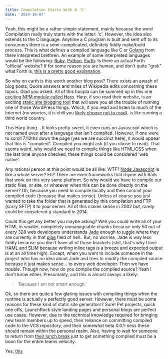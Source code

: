 ```yaml
---
title: Compilation Starts With A 'C'
date: '2014-10-07'
---
```


Yeah, this might be a rather simple statement, mainly because the word Compilation really truly starts with the letter: 'c'. However, the idea also extends to the C language.  Anytime a C program is built and sent off to its consumers there is a semi-complicated, definitely fiddly make/build process. This is what defines a compiled language like C or [Golang][1] from there interpreted brethren. An example of some interpreted languages would be the following: [Ruby][2], [Python][3], [Forth][4]. Is there an actual Forth "official" website? If for some reason you are human, and don't quite "grok" what Forth is, [this is a pretty good explanation][5].

So why on earth is this worth another blog post? There exists an awash of blog posts, Quora answers and miles of Wikipedia edits concerning these topics. Glad you asked. All of this hoopla can be summed up in this one [exciting NPM module called Harp][6]. Harp, if you read their website, is an exciting [static site blogging tool][7] that will save you all the trouble of running one of those WordPress things. Which, if you read and listen to much of the Internet (no worries, it is chill you [likely choose not to read][13]), is like running a third world country.

This Harp thing... It looks pretty sweet, it even runs on Javascript which is not named even after a language that isn't compiled. However, if one were to scroll 7/12ths down the page (yes we are succinct here), it would appear that this is "compiled". Compiled you might ask (if you chose to read). That seems weird, why would we need to compile things like HTML/CSS when the last time anyone checked, these things could be considered 'web native'.

Any rational person at this point would be all like: WTF? [Node Javascript][8] is like a whole server? Eh? There are even frameworks that rhyme with Rails that work on this very same platform. So why would we have to compile our static files, or site, or whatever when this can be done directly on the server? Oh, because you need to compile locally and then commit your compiled code (because that makes sense). Unless of course you just wanted to take the folder that is generated by this compilation and FTP (sorry SFTP) it to your server. All of this makes sense in 2002 but, rarely could be considered a standard in 2014.

Could this get any better you maybe asking? Well you could write all of your HTML in smaller, completely unmanageable chunks because only 50 out of every 328 web developers understands [Jade][9] enough to juggle where they are currently in that [pipe][12] field of hell.. But, no worries, Jade is way less fiddly because you don't have all of those brackets (shit, that's why I love HAML and SLIM because writing inline tags is a breeze and expected output is at an all time high). Except, when you want to include someone in the project who has no idea about Jade and tries to modify the compiled source because it just makes sense... to every web developer. Then we have trouble. Though now, how do you compile the compiled source? Yeah I don't know either. Presumably, and this is almost always a likely:

>'Because I am not smart enough.'

Ok, so there are quite a few glaring issues with compiling things when the runtime is actually a perfectly good server. However, there must be some reasons for these kind of static site generators? Sure! Pet projects, quick one offs, LaunchRock style landing pages and personal blogs are perfect use cases. However, due to the technical knowledge required for bringing new team members up to speed, their reliance on committing compiled code to the VCS repository, and their somewhat beta 0.0.1-ness these should remain within the personal realm. Also, having to wait for someone to return from [their lunch break][10] just to get something compiled must be a boon for the entire teams velocity.

Yes, [this][11]

[1]: https://golang.org/
[2]: https://www.ruby-lang.org/en/
[3]: https://www.python.org/
[4]: http://groups.engin.umd.umich.edu/CIS/course.des/cis400/forth/forth.html
[5]: http://cloudbacon.com
[6]: http://harpjs.com/
[7]: https://gist.github.com/davatron5000/2254924
[8]: http://i.imgur.com/FHWMO.gif
[9]: http://jade-lang.com/
[10]: https://gimmebar.com/view/504f465629ca15bb4b000000/big
[11]: https://the-pastry-box-project.net/ed-finkler/2014-october-6
[12]: https://en.wikipedia.org/wiki/Pipeline_(Unix)
[13]: http://cloudbacon.com/2011/12/19/People-Can-Not-Read
